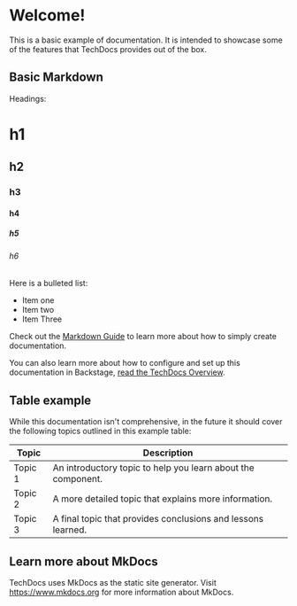 # Welcome!

This is a basic example of documentation. It is intended to showcase some of the
features that TechDocs provides out of the box.

## Basic Markdown

Headings:

# h1

## h2

### h3

#### h4

##### h5

###### h6

Here is a bulleted list:

- Item one
- Item two
- Item Three

Check out the [Markdown Guide](https://www.markdownguide.org/) to learn more about how to
simply create documentation.

You can also learn more about how to configure and set up this documentation in Backstage,
[read the TechDocs Overview](https://backstage.io/docs/features/techdocs/).

## Table example

While this documentation isn't comprehensive, in the future it should cover the following
topics outlined in this example table:

| Topic   | Description                                                  |
| ------- | ------------------------------------------------------------ |
| Topic 1 | An introductory topic to help you learn about the component. |
| Topic 2 | A more detailed topic that explains more information.        |
| Topic 3 | A final topic that provides conclusions and lessons learned. |

## Learn more about MkDocs

TechDocs uses MkDocs as the static site generator. Visit https://www.mkdocs.org for more information about MkDocs.
